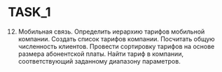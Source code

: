 # TASK_1
12. Мобильная связь. Определить иерархию тарифов мобильной компании.
Создать список тарифов компании. Посчитать общую численность
клиентов. Провести сортировку тарифов на основе размера абонентской
платы. Найти тариф в компании, соответствующий заданному диапазону
параметров.

